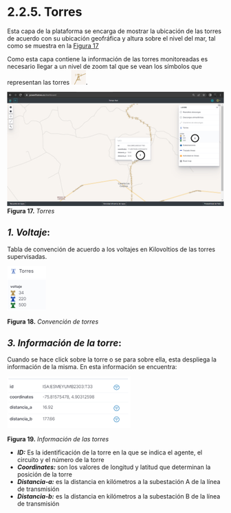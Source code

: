 # 2.2.5. Torres
Esta capa de la plataforma se encarga de mostrar la ubicación de las torres de acuerdo con su ubicación geofráfica y altura sobre el nivel del mar, tal como se muestra en la [Figura 17](../../../pictures/Imagen17.png.)

Como esta capa contiene la información de las torres monitoreadas es necesario llegar a un nivel de zoom tal que se vean los símbolos que representan las torres ![Figura 18](../../../pictures/Imagen18.png).

![Figura 17](../../../pictures/Imagen17.png "Torres")
**Figura 17.** *Torres*

##  *1. Voltaje*:
Tabla de convención de acuerdo a los voltajes en Kilovoltios de las torres supervisadas.

![Figura 18](../../../pictures/Imagen33.png "Convención de torres")

**Figura 18.** *Convención de torres*

## *3. Información de la torre*:

Cuando se hace click sobre la torre o se para sobre ella, esta despliega la información de la misma. En esta información se encuentra:

![Figura 19](../../../pictures/Imagen34.png "Información de las torres")

**Figura 19.** *Información de las torres*

- **_ID:_** Es la identificación de la torre en la que se indica el agente, el circuito y el número de la torre
- **_Coordinates:_** son los valores de longitud y latitud que determinan la posición de la torre
- **_Distancia-a:_** es la distancia en kilómetros a la subestación A de la línea de transmisión
- **_Distancia-b:_** es la distancia en kilómetros a la subestación B de la línea de transmisión